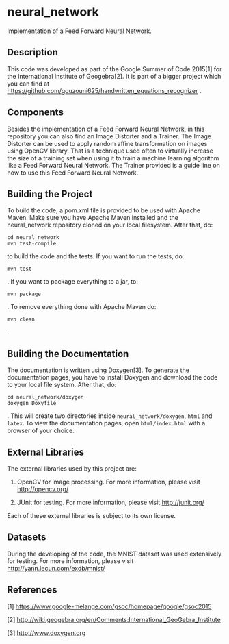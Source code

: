 # neural_network
Implementation of a Feed Forward Neural Network.

## Description
This code was developed as part of the Google Summer of Code 2015[1] for the
International Institute of Geogebra[2]. It is part of a bigger project which
you can find at https://github.com/gouzouni625/handwritten_equations_recognizer .

## Components
Besides the implementation of a Feed Forward Neural Network, in this
repository you can also find an Image Distorter and a Trainer. The Image
Distorter can be used to apply random affine transformation on images using
OpenCV library. That is a technique used often to virtually increase the size
of a training set when using it to train a machine learning algorithm like
a Feed Forward Neural Network. The Trainer provided is a guide line on how
to use this Feed Forward Neural Network.

## Building the Project
To build the code, a pom.xml file is provided to be used with Apache Maven.
Make sure you have Apache Maven installed and the neural_network repository
cloned on your local filesystem. After that, do:

```
cd neural_network
mvn test-compile
```

to build the code and the tests. If you want to run the tests, do:

`mvn test`

. If you want to package everything to a jar, to:

`mvn package`

. To remove everything done with Apache Maven do:

`mvn clean`

.

## Building the Documentation
The documentation is written using Doxygen[3]. To generate the documentation
pages, you have to install Doxygen and download the code to your local file
system. After that, do:

```
cd neural_network/doxygen
doxygen Doxyfile
```

. This will create two directories inside
`neural_network/doxygen`, `html` and `latex`. To view the documentation pages,
open  `html/index.html` with a browser of your choice.

## External Libraries
The external libraries used by this project are:

1. OpenCV for image processing. For more information, please visit
   http://opencv.org/

2. JUnit for testing. For more information, please visit
   http://junit.org/

Each of these external libraries is subject to its own license.

## Datasets
During the developing of the code, the MNIST dataset was used extensively for
testing. For more information, please visit
http://yann.lecun.com/exdb/mnist/

## References

[1] https://www.google-melange.com/gsoc/homepage/google/gsoc2015

[2] http://wiki.geogebra.org/en/Comments:International_GeoGebra_Institute

[3] http://www.doxygen.org
